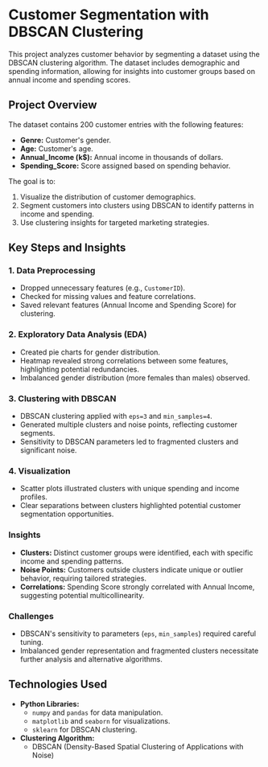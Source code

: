 # Customer Segmentation with DBSCAN Clustering

This project analyzes customer behavior by segmenting a dataset using the DBSCAN clustering algorithm. The dataset includes demographic and spending information, allowing for insights into customer groups based on annual income and spending scores.

## Project Overview

The dataset contains 200 customer entries with the following features:
- **Genre:** Customer's gender.
- **Age:** Customer's age.
- **Annual_Income (k$):** Annual income in thousands of dollars.
- **Spending_Score:** Score assigned based on spending behavior.

The goal is to:
1. Visualize the distribution of customer demographics.
2. Segment customers into clusters using DBSCAN to identify patterns in income and spending.
3. Use clustering insights for targeted marketing strategies.

## Key Steps and Insights

### 1. Data Preprocessing
- Dropped unnecessary features (e.g., `CustomerID`).
- Checked for missing values and feature correlations.
- Saved relevant features (Annual Income and Spending Score) for clustering.

### 2. Exploratory Data Analysis (EDA)
- Created pie charts for gender distribution.
- Heatmap revealed strong correlations between some features, highlighting potential redundancies.
- Imbalanced gender distribution (more females than males) observed.

### 3. Clustering with DBSCAN
- DBSCAN clustering applied with `eps=3` and `min_samples=4`.
- Generated multiple clusters and noise points, reflecting customer segments.
- Sensitivity to DBSCAN parameters led to fragmented clusters and significant noise.

### 4. Visualization
- Scatter plots illustrated clusters with unique spending and income profiles.
- Clear separations between clusters highlighted potential customer segmentation opportunities.

### Insights
- **Clusters:** Distinct customer groups were identified, each with specific income and spending patterns.
- **Noise Points:** Customers outside clusters indicate unique or outlier behavior, requiring tailored strategies.
- **Correlations:** Spending Score strongly correlated with Annual Income, suggesting potential multicollinearity.

### Challenges
- DBSCAN's sensitivity to parameters (`eps`, `min_samples`) required careful tuning.
- Imbalanced gender representation and fragmented clusters necessitate further analysis and alternative algorithms.

## Technologies Used

- **Python Libraries:**
  - `numpy` and `pandas` for data manipulation.
  - `matplotlib` and `seaborn` for visualizations.
  - `sklearn` for DBSCAN clustering.
- **Clustering Algorithm:**
  - DBSCAN (Density-Based Spatial Clustering of Applications with Noise)


